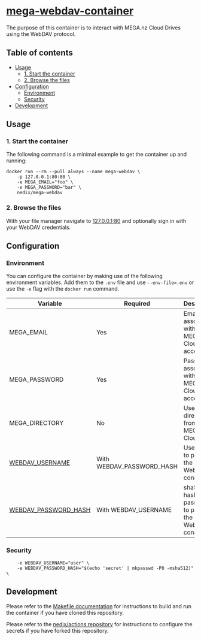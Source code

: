 # [mega-webdav-container][project]

The purpose of this container is to interact with MEGA.nz Cloud Drives using the WebDAV protocol.


## Table of contents

- [Usage](#usage)
  - [1. Start the container](#1-start-the-container)
  - [2. Browse the files](#2-browse-the-files)
- [Configuration](#configuration)
  - [Environment](#environment)
  - [Security](#security)
- [Development](#development)


## Usage


### 1. Start the container

The following command is a minimal example to get the container up and running:

```shell
docker run --rm --pull always --name mega-webdav \
    -p 127.0.0.1:80:80 \
    -e MEGA_EMAIL="foo" \
    -e MEGA_PASSWORD="bar" \
    nedix/mega-webdav
```


### 2. Browse the files

With your file manager navigate to [127.0.0.1:80](http://127.0.0.1:80) and optionally sign in with your WebDAV credentials.


## Configuration


### Environment

You can configure the container by making use of the following environment variables.
Add them to the `.env` file and use `--env-file=.env` or use the `-e` flag with the `docker run` command.

| Variable                          | Required                  | Description                                                |
|-----------------------------------|---------------------------|------------------------------------------------------------|
| MEGA_EMAIL                        | Yes                       | Email associated with a MEGA.nz Cloud Drive account        |
| MEGA_PASSWORD                     | Yes                       | Password associated with a MEGA.nz Cloud Drive account     |
| MEGA_DIRECTORY                    | No                        | Use a sub-directory from a MEGA.nz Cloud Drive             |
| [WEBDAV_USERNAME](#security)      | With WEBDAV_PASSWORD_HASH | Username to protect the WebDAV connection                  |
| [WEBDAV_PASSWORD_HASH](#security) | With WEBDAV_USERNAME      | sha512 hash of a password to protect the WebDAV connection |



### Security

```shell
    -e WEBDAV_USERNAME="user" \
    -e WEBDAV_PASSWORD_HASH="$(echo 'secret' | mkpasswd -P0 -msha512)" \
```


## Development

Please refer to the [Makefile documentation](/docs/make.md) for instructions to build and run the container if you have cloned this repository.

Please refer to the [nedix/actions repository](https://github.com/nedix/actions) for instructions to configure the secrets if you have forked this repository.


[project]: https://hub.docker.com/r/nedix/mega-webdav
